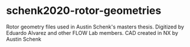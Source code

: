 # schenk2020-rotor-geometries

Rotor geometry files used in Austin Schenk's masters thesis. 
Digitized by Eduardo Alvarez and other FLOW Lab members. 
CAD created in NX by Austin Schenk
